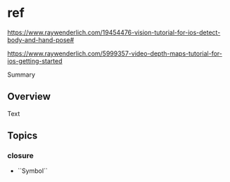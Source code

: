 # ref
https://www.raywenderlich.com/19454476-vision-tutorial-for-ios-detect-body-and-hand-pose#

https://www.raywenderlich.com/5999357-video-depth-maps-tutorial-for-ios-getting-started

<!--@START_MENU_TOKEN@-->Summary<!--@END_MENU_TOKEN@-->

## Overview

<!--@START_MENU_TOKEN@-->Text<!--@END_MENU_TOKEN@-->

## Topics

### closure

- <!--@START_MENU_TOKEN@-->``Symbol``<!--@END_MENU_TOKEN@-->

